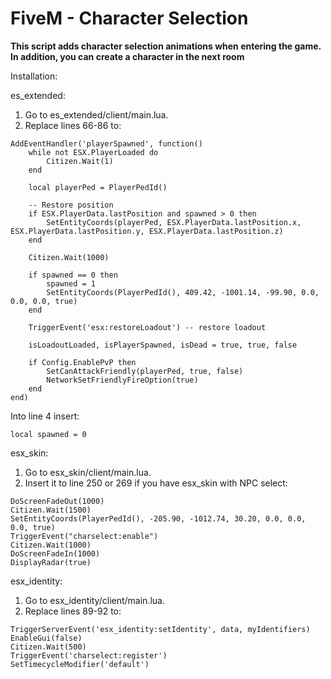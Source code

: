 
# FiveM - Character Selection

**This script adds character selection animations when entering the game. In addition, you can create a character in the next room**

Installation:

es_extended:

1. Go to es_extended/client/main.lua.
2. Replace lines 66-86 to:
```
AddEventHandler('playerSpawned', function()
	while not ESX.PlayerLoaded do
		Citizen.Wait(1)
	end

	local playerPed = PlayerPedId()

	-- Restore position
	if ESX.PlayerData.lastPosition and spawned > 0 then
		SetEntityCoords(playerPed, ESX.PlayerData.lastPosition.x, ESX.PlayerData.lastPosition.y, ESX.PlayerData.lastPosition.z)
	end

	Citizen.Wait(1000)

	if spawned == 0 then
		spawned = 1
		SetEntityCoords(PlayerPedId(), 409.42, -1001.14, -99.90, 0.0, 0.0, 0.0, true)
	end

	TriggerEvent('esx:restoreLoadout') -- restore loadout

	isLoadoutLoaded, isPlayerSpawned, isDead = true, true, false

	if Config.EnablePvP then
		SetCanAttackFriendly(playerPed, true, false)
		NetworkSetFriendlyFireOption(true)
	end
end)
```

Into line 4 insert:
```
local spawned = 0
```

esx_skin:
1. Go to esx_skin/client/main.lua.
2. Insert it to line 250 or 269 if you have esx_skin with NPC select:

```
DoScreenFadeOut(1000)
Citizen.Wait(1500)
SetEntityCoords(PlayerPedId(), -205.90, -1012.74, 30.20, 0.0, 0.0, 0.0, true)
TriggerEvent("charselect:enable")
Citizen.Wait(1000)
DoScreenFadeIn(1000)
DisplayRadar(true)

```

esx_identity:
1. Go to esx_identity/client/main.lua.
2. Replace lines 89-92 to:

```
TriggerServerEvent('esx_identity:setIdentity', data, myIdentifiers)
EnableGui(false)
Citizen.Wait(500)
TriggerEvent('charselect:register')
SetTimecycleModifier('default')
```
